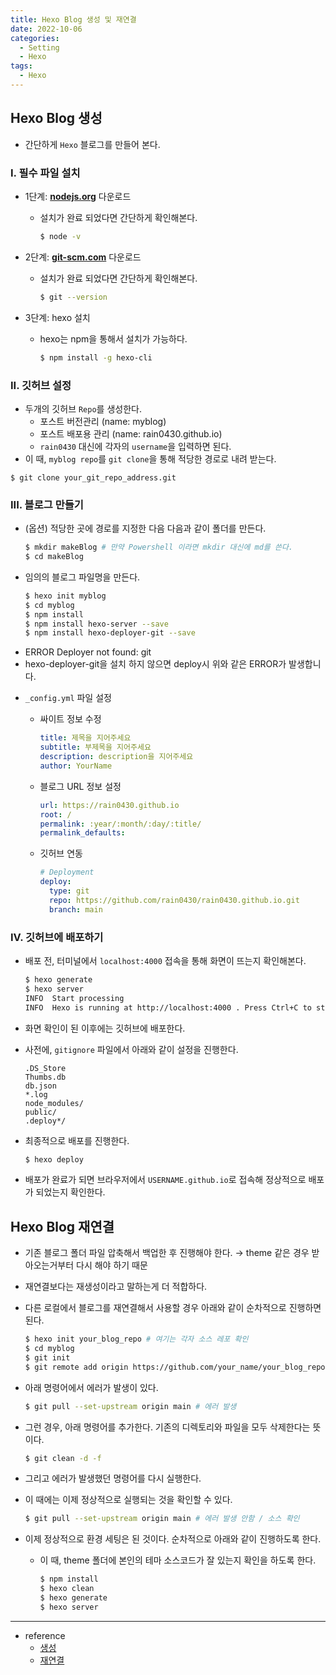 ```yaml
---
title: Hexo Blog 생성 및 재연결
date: 2022-10-06
categories:
  - Setting 
  - Hexo
tags: 
  - Hexo
---
```


## Hexo Blog 생성

- 간단하게 `Hexo` 블로그를 만들어 본다.

### I. 필수 파일 설치

- 1단계: **[nodejs.org](https://nodejs.org/en/)** 다운로드
    - 설치가 완료 되었다면 간단하게 확인해본다.
        
        ```bash
        $ node -v
        ```
        
- 2단계: **[git-scm.com](https://git-scm.com/)** 다운로드
    - 설치가 완료 되었다면 간단하게 확인해본다.
        
        ```bash
        $ git --version
        ```
        
- 3단계: hexo 설치
    - hexo는 npm을 통해서 설치가 가능하다.
        
        ```bash
        $ npm install -g hexo-cli
        ```
        

### **II. 깃허브 설정**

- 두개의 깃허브 `Repo`를 생성한다.
    - 포스트 버전관리 (name: myblog)
    - 포스트 배포용 관리 (name: rain0430.github.io)
    - `rain0430` 대신에 각자의 `username`을 입력하면 된다.
- 이 때, `myblog repo`를 `git clone`을 통해 적당한 경로로 내려 받는다.

`$ git clone your_git_repo_address.git`

### **III. 블로그 만들기**

- (옵션) 적당한 곳에 경로를 지정한 다음 다음과 같이 폴더를 만든다.
    
    ```bash
    $ mkdir makeBlog # 만약 Powershell 이라면 mkdir 대신에 md를 쓴다. 
    $ cd makeBlog
    ```
    
- 임의의 블로그 파일명을 만든다.
    
    ```bash
    $ hexo init myblog
    $ cd myblog
    $ npm install
    $ npm install hexo-server --save
    $ npm install hexo-deployer-git --save
    ```
    

+ ERROR Deployer not found: git
+ hexo-deployer-git을 설치 하지 않으면 deploy시 위와 같은 ERROR가 발생합니다.

- `_config.yml` 파일 설정
    - 싸이트 정보 수정
        
        ```yaml
        title: 제목을 지어주세요
        subtitle: 부제목을 지어주세요
        description: description을 지어주세요
        author: YourName
        ```
        
    - 블로그 URL 정보 설정
        
        ```yaml
        url: https://rain0430.github.io
        root: /
        permalink: :year/:month/:day/:title/
        permalink_defaults:
        ```
        
    - 깃허브 연동
        
        ```yaml
        # Deployment
        deploy:
          type: git
          repo: https://github.com/rain0430/rain0430.github.io.git
          branch: main
        ```
        

### **IV. 깃허브에 배포하기**

- 배포 전, 터미널에서 `localhost:4000` 접속을 통해 화면이 뜨는지 확인해본다.
    
    ```bash
    $ hexo generate
    $ hexo server
    INFO  Start processing
    INFO  Hexo is running at http://localhost:4000 . Press Ctrl+C to stop.
    ```
    
- 화면 확인이 된 이후에는 깃허브에 배포한다.
- 사전에, `gitignore` 파일에서 아래와 같이 설정을 진행한다.
    
    ```
    .DS_Store
    Thumbs.db
    db.json
    *.log
    node_modules/
    public/
    .deploy*/
    ```
    
- 최종적으로 배포를 진행한다.
    
    ```bash
    $ hexo deploy
    ```
    
- 배포가 완료가 되면 브라우저에서 `USERNAME.github.io`로 접속해 정상적으로 배포가 되었는지 확인한다.

## Hexo Blog 재연결

- 기존 블로그 폴더 파일 압축해서 백업한 후 진행해야 한다. → theme 같은 경우 받아오는거부터 다시 해야 하기 때문
- 재연결보다는 재생성이라고 말하는게 더 적합하다.
- 다른 로컬에서 블로그를 재연결해서 사용할 경우 아래와 같이 순차적으로 진행하면 된다.
    
    ```bash
    $ hexo init your_blog_repo # 여기는 각자 소스 레포 확인
    $ cd myblog
    $ git init 
    $ git remote add origin https://github.com/your_name/your_blog_repo.git # 각자 소스 레포 주소
    ```
    
- 아래 명령어에서 에러가 발생이 있다.
    
    ```bash
    $ git pull --set-upstream origin main # 에러 발생
    ```
    
- 그런 경우, 아래 명령어를 추가한다. 기존의 디렉토리와 파일을 모두 삭제한다는 뜻이다.
    
    ```bash
    $ git clean -d -f
    ```
    
- 그리고 에러가 발생했던 명령어를 다시 실행한다.
- 이 때에는 이제 정상적으로 실행되는 것을 확인할 수 있다.
    
    ```bash
    $ git pull --set-upstream origin main # 에러 발생 안함 / 소스 확인
    ```
    
- 이제 정상적으로 환경 세팅은 된 것이다. 순차적으로 아래와 같이 진행하도록 한다.
    - 이 때, theme 폴더에 본인의 테마 소스코드가 잘 있는지 확인을 하도록 한다.
        
        ```bash
        $ npm install 
        $ hexo clean
        $ hexo generate
        $ hexo server
        ```
        

---

- reference
    - [생성](https://dschloe.github.io/settings/hexo_blog/)
    - [재연결](https://dschloe.github.io/settings/hexo_blog_reconnected/)
